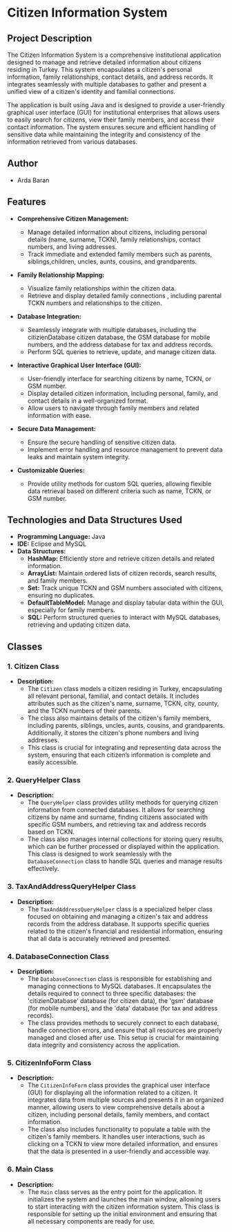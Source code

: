 # Citizen Information System

## Project Description

The Citizen Information System is a comprehensive institutional application designed to manage and retrieve detailed information about citizens residing in Turkey. This system encapsulates a citizen's personal information, family relationships, contact details, and address records. It integrates seamlessly with multiple databases to gather and present a unified view of a citizen's identity and familial connections.

The application is built using Java and is designed to provide a user-friendly graphical user interface (GUI) for institutional enterprises that allows users to easily search for citizens, view their family members, and access their contact information. The system ensures secure and efficient handling of sensitive data while maintaining the integrity and consistency of the information retrieved from various databases.

## Author

- Arda Baran

## Features

- **Comprehensive Citizen Management:**
  - Manage detailed information about citizens, including personal details (name, surname, TCKN), family relationships, contact numbers, and living addresses.
  - Track immediate and extended family members such as parents, siblings,children, uncles, aunts, cousins, and grandparents.

- **Family Relationship Mapping:**
  - Visualize family relationships within the citizen data.
  - Retrieve and display detailed family connections , including parental TCKN numbers and relationships to the citizen.
   
- **Database Integration:**
  - Seamlessly integrate with multiple databases, including the citizienDatabase citizen database, the GSM database for mobile numbers, and the address database for tax and address records.
  - Perform SQL queries to retrieve, update, and manage citizen data.

- **Interactive Graphical User Interface (GUI):**
  - User-friendly interface for searching citizens by name, TCKN, or GSM number.
  - Display detailed citizen information, including personal, family, and contact details in a well-organized format.
  - Allow users to navigate through family members and related information with ease.

- **Secure Data Management:**
  - Ensure the secure handling of sensitive citizen data.
  - Implement error handling and resource management to prevent data leaks and maintain system integrity.

- **Customizable Queries:**
  - Provide utility methods for custom SQL queries, allowing flexible data retrieval based on different criteria such as name, TCKN, or GSM number.

## Technologies and Data Structures Used

- **Programming Language:** Java
- **IDE:** Eclipse and MySQL
- **Data Structures:**
  - **HashMap:** Efficiently store and retrieve citizen details and related information.
  - **ArrayList:** Maintain ordered lists of citizen records, search results, and family members.
  - **Set:** Track unique TCKN and GSM numbers associated with citizens, ensuring no duplicates.
  - **DefaultTableModel:** Manage and display tabular data within the GUI, especially for family members.
  - **SQL:** Perform structured queries to interact with MySQL databases, retrieving and updating citizen data.
  
## Classes

### 1. Citizen Class
- **Description:** 
  - The `Citizen` class models a citizen residing in Turkey, encapsulating all relevant personal, familial, and contact details. It includes attributes such as the citizen's name, surname, TCKN, city, county, and the TCKN numbers of their parents. 
  - The class also maintains details of the citizen's family members, including parents, siblings, uncles, aunts, cousins, and grandparents. Additionally, it stores the citizen's phone numbers and living addresses.
  - This class is crucial for integrating and representing data across the system, ensuring that each citizen’s information is complete and easily accessible.

### 2. QueryHelper Class
- **Description:** 
  - The `QueryHelper` class provides utility methods for querying citizen information from connected databases. It allows for searching citizens by name and surname, finding citizens associated with specific GSM numbers, and retrieving tax and address records based on TCKN.
  - The class also manages internal collections for storing query results, which can be further processed or displayed within the application. This class is designed to work seamlessly with the `DatabaseConnection` class to handle SQL queries and manage results effectively.

### 3. TaxAndAddressQueryHelper Class
- **Description:** 
  - The `TaxAndAddressQueryHelper` class is a specialized helper class focused on obtaining and managing a citizen's tax and address records from the address database. It supports specific queries related to the citizen's financial and residential information, ensuring that all data is accurately retrieved and presented.

### 4. DatabaseConnection Class
- **Description:** 
  - The `DatabaseConnection` class is responsible for establishing and managing connections to MySQL databases. It encapsulates the details required to connect to three specific databases: the 'citizienDatabase' database (for citizen data), the 'gsm' database (for mobile numbers), and the 'data' database (for tax and address records).
  - The class provides methods to securely connect to each database, handle connection errors, and ensure that all resources are properly managed and closed after use. This setup is crucial for maintaining data integrity and consistency across the application.

### 5. CitizenInfoForm Class
- **Description:** 
  - The `CitizenInfoForm` class provides the graphical user interface (GUI) for displaying all the information related to a citizen. It integrates data from multiple sources and presents it in an organized manner, allowing users to view comprehensive details about a citizen, including personal details, family members, and contact information.
  - The class also includes functionality to populate a table with the citizen's family members. It handles user interactions, such as clicking on a TCKN to view more detailed information, and ensures that the data is presented in a user-friendly and accessible way.

### 6. Main Class
- **Description:** 
  - The `Main` class serves as the entry point for the application. It initializes the system and launches the main window, allowing users to start interacting with the citizen information system. This class is responsible for setting up the initial environment and ensuring that all necessary components are ready for use.



